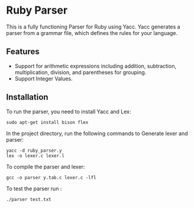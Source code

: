 
# Ruby Parser

This is a fully functioning Parser for Ruby using Yacc. Yacc generates a parser from a grammar file, which defines the rules for your language. 



## Features

 - Support for arithmetic expressions including addition, subtraction, multiplication, division, and parentheses for grouping. 
- Support Integer Values.
## Installation

To run the parser, you need to install Yacc and Lex: 

    sudo apt-get install bison flex

In the project directory, run the following commands to Generate lexer and parser:

    yacc -d ruby_parser.y
    lex -o lexer.c lexer.l

To compile the parser and lexer:

    gcc -o parser y.tab.c lexer.c -lfl

To test the parser run : 
    
    ./parser test.txt